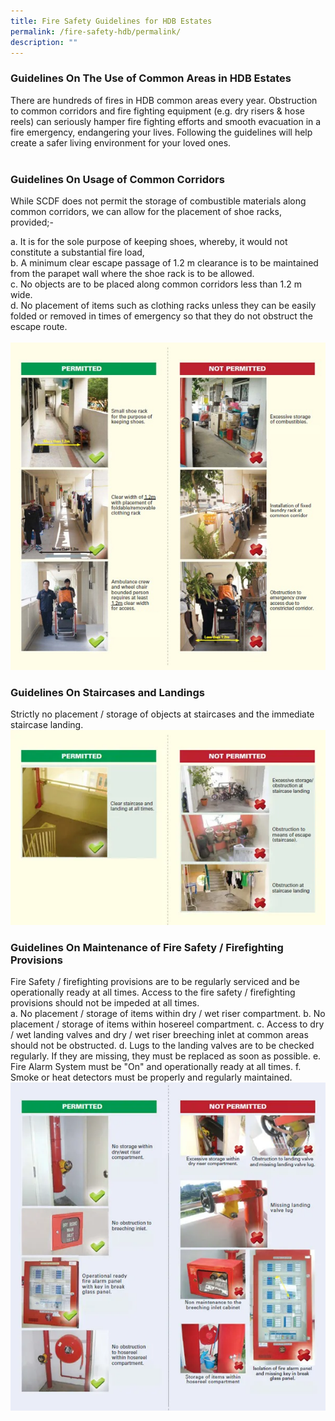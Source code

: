 ```yaml
---
title: Fire Safety Guidelines for HDB Estates
permalink: /fire-safety-hdb/permalink/
description: ""
---
```

### Guidelines On The Use of Common Areas in HDB Estates

There are hundreds of fires in HDB common areas every year. Obstruction to common corridors and fire fighting equipment (e.g. dry risers &amp; hose reels) can seriously hamper fire fighting efforts and smooth evacuation in a fire emergency, endangering your lives. Following the guidelines will help create a safer living environment for your loved ones.<br>
<br>

### Guidelines On Usage of Common Corridors

While SCDF does not permit the storage of combustible materials along common corridors, we can allow for the placement of shoe racks, provided;-

a.&nbsp;It is for the sole purpose of keeping shoes, whereby, it would not constitute a substantial fire load,  
b.&nbsp;A minimum clear escape passage of 1.2 m clearance is to be maintained from the parapet wall where the shoe rack is to be allowed.  
c.&nbsp;No objects are to be placed along common corridors less than 1.2 m wide.&nbsp;  
d.&nbsp;No placement of items such as clothing racks unless they can be easily folded or removed in times of emergency so that they do not obstruct the escape route.
<br>
<br>
![](/images/common%20corridor.png)
<br>
### Guidelines On Staircases and Landings

Strictly no placement / storage of objects at staircases and the immediate staircase landing.
<br>
![](/images/staircase%20and%20landing.png)
<br>
### Guidelines On Maintenance of Fire Safety / Firefighting Provisions

Fire Safety / firefighting provisions are to be regularly serviced and be operationally ready at all times. Access to the fire safety / firefighting provisions should not be impeded at all times.
<br>
a. No placement / storage of items within dry / wet riser compartment.
b. No placement / storage of items within hosereel compartment.
c. Access to dry / wet landing valves and dry / wet riser breeching inlet at common areas should not be obstructed.
d. Lugs to the landing valves are to be checked regularly.  If they are missing, they must be replaced as soon as possible.
e. Fire Alarm System must be "On" and operationally ready at all times.
f. Smoke or heat detectors must be properly and regularly maintained.
<br>
![](/images/ff%20provisions.png)